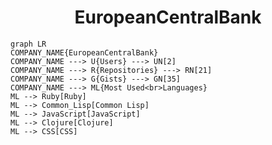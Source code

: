 <h1 align="center">EuropeanCentralBank</h1>

```mermaid
graph LR
COMPANY_NAME{EuropeanCentralBank}
COMPANY_NAME ---> U{Users} ---> UN[2]
COMPANY_NAME ---> R{Repositories} ---> RN[21]
COMPANY_NAME ---> G{Gists} ---> GN[35]
COMPANY_NAME ---> ML{Most Used<br>Languages}
ML --> Ruby[Ruby]
ML --> Common_Lisp[Common Lisp]
ML --> JavaScript[JavaScript]
ML --> Clojure[Clojure]
ML --> CSS[CSS]
```
